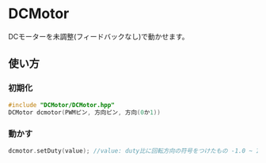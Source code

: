 # DCMotor

DCモーターを未調整(フィードバックなし)で動かせます。
## 使い方

### 初期化

```cpp
#include "DCMotor/DCMotor.hpp"
DCMotor dcmotor(PWMピン, 方向ピン, 方向(0か1))
```

### 動かす

```cpp
dcmotor.setDuty(value); //value: duty比に回転方向の符号をつけたもの -1.0 ~ 1.0
```

